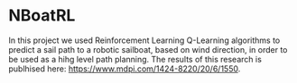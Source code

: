 # NBoatRL

In this project we used Reinforcement Learning Q-Learning algorithms to predict a sail path to a robotic sailboat, based on wind direction, in order to be used as a hihg level path planning. The results of this research is publhised here: https://www.mdpi.com/1424-8220/20/6/1550.  
